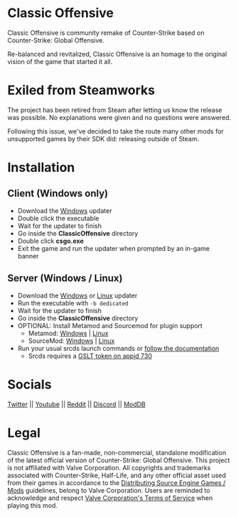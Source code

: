# Classic Offensive

Classic Offensive is community remake of Counter-Strike based on Counter-Strike: Global Offensive.

Re-balanced and revitalized, Classic Offensive is an homage to the original vision of the game that started it all.

# Exiled from Steamworks

The project has been retired from Steam after letting us know the release was possible. No explanations were given and no questions were answered.

Following this issue, we've decided to take the route many other mods for unsupported games by their SDK did: releasing outside of Steam.

# Installation

## Client (Windows only)

- Download the [Windows](https://github.com/CSCO-dev/ClassicOffensive/raw/refs/heads/main/CSCOUpdaterWindows.exe) updater
- Double click the executable
- Wait for the updater to finish
- Go inside the __ClassicOffensive__ directory
- Double click __csgo.exe__
- Exit the game and run the updater when prompted by an in-game banner

## Server (Windows / Linux)

- Download the [Windows](https://github.com/CSCO-dev/ClassicOffensive/raw/refs/heads/main/CSCOUpdaterWindows.exe) or [Linux](https://github.com/CSCO-dev/ClassicOffensive/raw/refs/heads/main/CSCOUpdaterLinux) updater
- Run the executable with  `-b dedicated`
- Wait for the updater to finish
- Go inside the __ClassicOffensive__ directory
- OPTIONAL: Install Metamod and Sourcemod for plugin support
  - Metamod: [Windows](https://www.metamodsource.net/mmsdrop/1.11/mmsource-1.11.0-git1156-windows.zip) | [Linux](https://www.metamodsource.net/mmsdrop/1.11/mmsource-1.11.0-git1156-linux.tar.gz)
  - SourceMod: [Windows](https://www.sourcemod.net/smdrop/1.12/sourcemod-1.12.0-git6925-windows.zip) | [Linux](https://www.sourcemod.net/smdrop/1.12/sourcemod-1.12.0-git6925-linux.tar.gz)
- Run your usual srcds launch commands or [follow the documentation](https://developer.valvesoftware.com/wiki/Counter-Strike:_Global_Offensive/Dedicated_Servers)
  - Srcds requires a [GSLT token on appid 730](https://steamcommunity.com/dev/managegameservers)

# Socials

[Twitter](https://x.com/csco_dev) ||
[Youtube](https://www.youtube.com/@ClassicOffensive) ||
[Reddit](https://www.reddit.com/r/classicoffensive/) ||
[Discord](https://discordapp.com/invite/HRWRv7c) ||
[ModDB](https://www.moddb.com/mods/counter-strike-classic-offensive)

# Legal

Classic Offensive is a fan-made, non-commercial, standalone modification of the latest official version of Counter-Strike: Global Offensive. This project is not affiliated with Valve Corporation.
All copyrights and trademarks associated with Counter-Strike, Half-Life, and any other official asset used from their games in accordance to the [Distributing Source Engine Games / Mods](https://partner.steamgames.com/doc/sdk/uploading/distributing_source_engine) guidelines, belong to Valve Corporation.
Users are reminded to acknowledge and respect [Valve Corporation's Terms of Service](https://store.steampowered.com/subscriber_agreement) when playing this mod.
